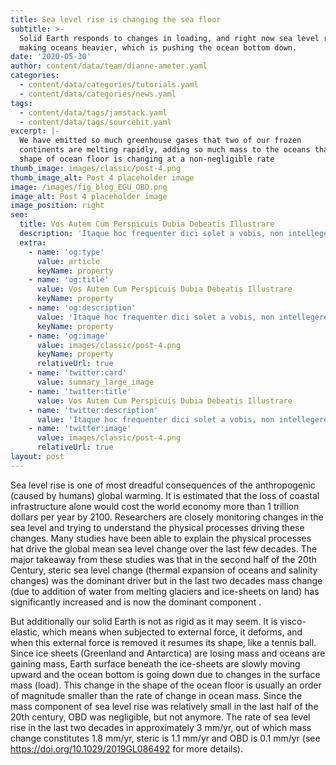 ```yaml
---
title: Sea level rise is changing the sea floor
subtitle: >-
  Solid Earth responds to changes in loading, and right now sea level rise is
  making oceans heavier, which is pushing the ocean bottom down.
date: '2020-05-30'
author: content/data/team/dianne-ameter.yaml
categories:
  - content/data/categories/tutorials.yaml
  - content/data/categories/news.yaml
tags:
  - content/data/tags/jamstack.yaml
  - content/data/tags/sourcebit.yaml
excerpt: |-
  We have emitted so much greenhouse gases that two of our frozen
  continents are melting rapidly, adding so much mass to the oceans that the
  shape of ocean floor is changing at a non-negligible rate
thumb_image: images/classic/post-4.png
thumb_image_alt: Post 4 placeholder image
image: /images/fig_blog_EGU_OBD.png
image_alt: Post 4 placeholder image
image_position: right
seo:
  title: Vos Autem Cum Perspicuis Dubia Debeatis Illustrare
  description: 'Itaque hoc frequenter dici solet a vobis, non intellegere nos'
  extra:
    - name: 'og:type'
      value: article
      keyName: property
    - name: 'og:title'
      value: Vos Autem Cum Perspicuis Dubia Debeatis Illustrare
      keyName: property
    - name: 'og:description'
      value: 'Itaque hoc frequenter dici solet a vobis, non intellegere nos'
      keyName: property
    - name: 'og:image'
      value: images/classic/post-4.png
      keyName: property
      relativeUrl: true
    - name: 'twitter:card'
      value: summary_large_image
    - name: 'twitter:title'
      value: Vos Autem Cum Perspicuis Dubia Debeatis Illustrare
    - name: 'twitter:description'
      value: 'Itaque hoc frequenter dici solet a vobis, non intellegere nos'
    - name: 'twitter:image'
      value: images/classic/post-4.png
      relativeUrl: true
layout: post
---
```

Sea level rise is one of most dreadful consequences of the anthropogenic (caused by humans) global warming. It is estimated that the loss of coastal infrastructure alone would cost the world economy more than 1 trillion dollars per year by 2100. Researchers are closely monitoring changes in the sea level and trying to understand the physical processes driving these changes. Many studies have been able to explain the physical processes hat drive the global mean sea level change over the last few decades. The major takeaway from these studies was that in the second half of the 20th Century, steric sea level change (thermal expansion of oceans and salinity changes) was the dominant driver but in the last two decades mass change (due to addition of water from melting glaciers and ice-sheets on land) has significantly increased and is now the dominant component .

But additionally our solid Earth is not as rigid as it may seem. It is visco-elastic, which means when subjected to external force, it deforms, and when this external force is removed it resumes its shape, like a tennis ball. Since ice sheets (Greenland and Antarctica) are losing mass and oceans are gaining mass, Earth surface beneath the ice-sheets are slowly moving upward and the ocean bottom is going down due to changes in the surface mass (load). This change in the shape of the ocean floor is usually an order of magnitude smaller than the rate of change in ocean mass. Since the mass component of sea level rise was relatively small in the last half of the 20th century, OBD was negligible, but not anymore.
The rate of sea level rise in the last two decades in approximately 3 mm/yr, out of which mass change constitutes 1.8 mm/yr, steric is 1.1 mm/yr and OBD is 0.1 mm/yr (see <https://doi.org/10.1029/2019GL086492> for more details).



















